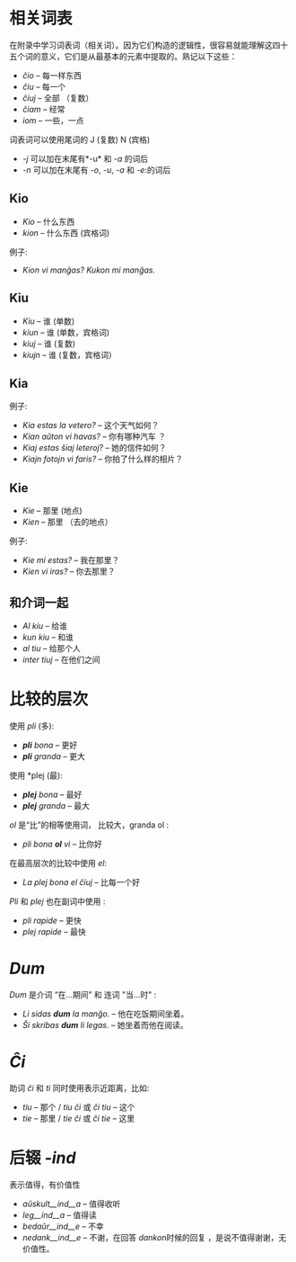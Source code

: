 # 相关词表

在附录中学习词表词（相关词）。因为它们构造的逻辑性，很容易就能理解这四十五个词的意义，它们是从最基本的元素中提取的。熟记以下这些：

- *ĉio*  – 每一样东西
- *ĉiu*  – 每一个
- *ĉiuj*  – 全部 （复数）
- *ĉiam* – 经常
- *iom* – 一些，一点

词表词可以使用尾词的 J (复数) N (宾格)

- *-j* 可以加在末尾有*-u* 和 *-a* 的词后
- *-n* 可以加在末尾有 *-o*, *-u*, *-a* 和 *-e*:的词后

## Kio 

- *Kio* – 什么东西
- *kion* – 什么东西 (宾格词)

例子: 

- *Kion vi manĝas? Kukon mi manĝas.*

## Kiu
- *Kiu* – 谁 (单数)
- *kiun* – 谁 (单数，宾格词)
- *kiuj* – 谁 (复数)
- *kiujn* – 谁 (复数，宾格词）

## Kia

例子:

- *Kia estas la vetero?* – 这个天气如何？
- *Kian aŭton vi havas?* – 你有哪种汽车 ？
- *Kiaj estas ŝiaj leteroj?* – 她的信件如何？
- *Kiajn fotojn vi faris?* – 你拍了什么样的相片？

## Kie

- *Kie* – 那里 (地点)
- *Kien* – 那里 （去的地点）

例子:

- *Kie mi estas?* – 我在那里？
- *Kien vi iras?* – 你去那里？

## 和介词一起

- *Al kiu* – 给谁
- *kun kiu* – 和谁
- *al tiu* – 给那个人
- *inter tiuj* – 在他们之间

# 比较的层次

使用 *pli* (多):

- *__pli__ bona* – 更好
- *__pli__ granda* – 更大

使用 *plej (最):

- *__plej__ bona* – 最好
- *__plej__ granda* – 最大

 *ol* 是“比”的相等使用词， 比较大，granda ol :

- *pli bona __ol__ vi* – 比你好

在最高层次的比较中使用 *el*: 

- *La plej bona el ĉiuj* – 比每一个好

*Pli* 和 *plej* 也在副词中使用 :

- *pli rapide* – 更快
- *plej rapide* – 最快

# *Dum* 

*Dum* 是介词 “在...期间” 和 连词 "当...时" :

- *Li sidas __dum__ la manĝo.* – 他在吃饭期间坐着。
- *Ŝi skribas __dum__ li legas.* – 她坐着而他在阅读。

# *Ĉi*

助词 *ĉi* 和 *ti* 同时使用表示近距离，比如:

- *tiu* – 那个 / *tiu ĉi* 或 *ĉi tiu* – 这个
- *tie* – 那里 / *tie ĉi* 或 *ĉi tie* – 这里

# 后辍 *-ind*

表示值得，有价值性

- *aŭskult__ind__a* – 值得收听
- *leg__ind__a* – 值得读
- *bedaŭr__ind__e* – 不幸
- *nedank__ind__e* – 不谢，在回答 *dankon*时候的回复 ，是说不值得谢谢，无价值性。

 
